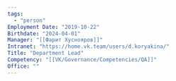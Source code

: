 ```yaml
---
tags:
  - "person"
Employment Date: "2019-10-22"
Birthdate: "2024-04-01"
Manager: "[[Фарит Хуснояров]]"
Intranet: "https://home.vk.team/users/d.koryakina/"
Title: "Department Lead"
Competency: "[[VK/Governance/Competencies/QA]]"
Office: ""
---
```

